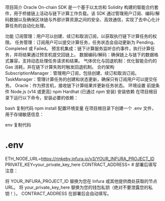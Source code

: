 项目简介
Oracle On-chain SDK 是一个基于以太坊和 Solidity 构建的智能合约套件，用于桥接链上活动与链下计算工作负载。该 SDK 通过管理用户订阅、编码/解码数据以及确保区块链与外部计算资源之间的安全、高效通信，实现了去中心化计算任务的自动化处理。

功能
订阅管理：用户可以创建、续订和取消订阅，以获取执行链下计算任务的权限。
任务管理：订阅用户可以提交计算任务，任务状态会自动更新为 Pending、Completed 或 Failed。
预言机集成：链下计算服务监听合约事件，执行计算任务，并将结果通过预言机提交回链上。
数据编码/解码：确保链上与链下的数据格式兼容，支持动态处理任务请求和结果。
气体优化与回退机制：优化智能合约的 Gas 消耗，并在链下计算失败时触发回退机制。
合约架构
SubscriptionManager：管理用户订阅，包括创建、续订和取消订阅。
TaskManager：管理计算任务的创建和状态更新，确保只有订阅用户可以提交任务。
Oracle：作为预言机，接收链下计算结果并更新任务状态。
环境设置
前提条件
Node.js (v14 或更高)
npm
Hardhat (已通过 npm 安装)
安装依赖
在项目根目录下运行以下命令，安装必要的依赖：

bash
复制代码
npm install
配置环境变量
在项目根目录下创建一个 .env 文件，用于存储敏感信息：

env
复制代码

# .env

ETH_NODE_URL=https://rinkeby.infura.io/v3/YOUR_INFURA_PROJECT_ID
PRIVATE_KEY=your_private_key_here
CONTRACT_ADDRESS= # 部署后填写
注意：

将 YOUR_INFURA_PROJECT_ID 替换为您在 Infura 或其他提供商处获取的节点 URL。
将 your_private_key_here 替换为您的钱包私钥（绝对不要泄露您的私钥！）。
CONTRACT_ADDRESS 在部署后会自动填写。
